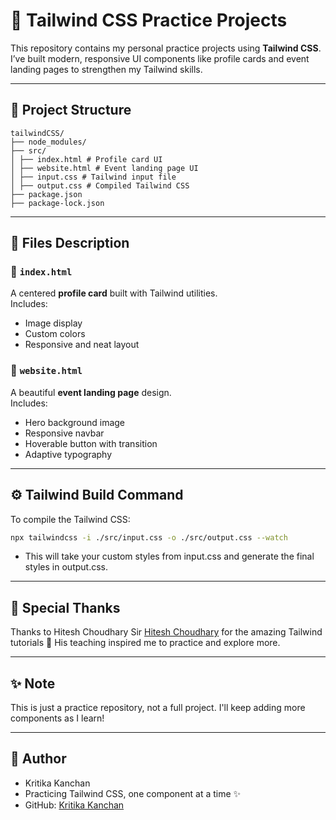# 🌟 Tailwind CSS Practice Projects

This repository contains my personal practice projects using **Tailwind CSS**. I’ve built modern, responsive UI components like profile cards and event landing pages to strengthen my Tailwind skills.

---

## 📁 Project Structure
```
tailwindCSS/
├── node_modules/
├── src/
│ ├── index.html # Profile card UI
│ ├── website.html # Event landing page UI
│ ├── input.css # Tailwind input file
│ ├── output.css # Compiled Tailwind CSS
├── package.json
├── package-lock.json
```
---

## 📄 Files Description

### 🔸 `index.html`
A centered **profile card** built with Tailwind utilities.  
Includes:
- Image display
- Custom colors
- Responsive and neat layout

### 🔸 `website.html`
A beautiful **event landing page** design.  
Includes:
- Hero background image
- Responsive navbar
- Hoverable button with transition
- Adaptive typography

---

## ⚙️ Tailwind Build Command

To compile the Tailwind CSS:

```bash
npx tailwindcss -i ./src/input.css -o ./src/output.css --watch
```
- This will take your custom styles from input.css and generate the final styles in output.css.
---

## 🙏 Special Thanks

Thanks to Hitesh Choudhary Sir [Hitesh Choudhary](https://github.com/hiteshchoudhary) for the amazing Tailwind tutorials 🙏
His teaching inspired me to practice and explore more.

---
## ✨ Note
This is just a practice repository, not a full project.
I'll keep adding more components as I learn!

---
## 🚀 Author
- Kritika Kanchan
- Practicing Tailwind CSS, one component at a time ✨
- GitHub: [Kritika Kanchan](https://github.com/Kritika-Kanchan-dev)

